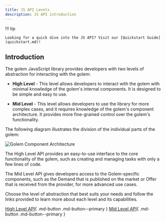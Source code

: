 ```yaml
---
title: JS API Levels
description: JS API introduction
---
```


!!! tip

    Looking for a quick dive into the JS API? Visit our [Quickstart Guide](quickstart.md)!

## Introduction

The golem JavaScript library provides developers with two levels of abstraction for interacting with the golem:

- **High Level** - This level allows developers to interact with the golem with minimal knowledge of the golem's internal components. It is designed to be simple and easy to use.

- **Mid Level** - This level allows developers to use the library for more complex cases, and it requires knowledge of the golem's component architecture. It provides more fine-grained control over the golem's functionality.

The following diagram illustrates the division of the individual parts of the golem:

![Golem Component Architecture](/assets/js-architecture.png)

The High Level API provides an easy-to-use interface to the core functionality of the golem, such as creating and managing tasks with only a few lines of code.

The Mid Level API gives developers access to the Golem-specific components, such as the Demand that is published on the market or Offer that is received from the provider, for more advanced use cases.

Choose the level of abstraction that best suits your needs and follow the links provided to learn more about each level and its capabilities.

[High Level API](mid-level/index.md){ .md-button .md-button--primary }
[Mid Level API](high-level/index.md){ .md-button .md-button--primary }
